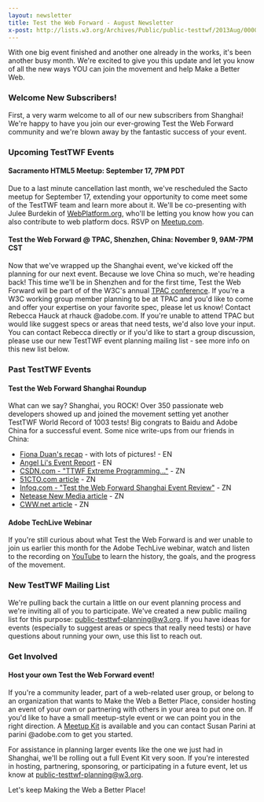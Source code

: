 ```yaml
---
layout: newsletter
title: Test the Web Forward - August Newsletter
x-post: http://lists.w3.org/Archives/Public/public-testtwf/2013Aug/0000.html
---
```


 With one big event finished and another one already in the works, it's 
 been another busy month. We're excited to give you this update and 
 let you know of all the new ways YOU can join the movement and help 
 Make a Better Web.

### Welcome New Subscribers!

 First, a very warm welcome to all of our new subscribers from 
 Shanghai! We're happy to have you join our ever-growing Test the Web 
 Forward community and we're blown away by the fantastic success
 of your event.

### Upcoming TestTWF Events

#### Sacramento HTML5 Meetup: September 17, 7PM PDT

 Due to a last minute cancellation last month, we've rescheduled the
 Sacto meetup for September 17, extending your opportunity to come meet
 some of the TestTWF team and learn more about it. We'll be co-presenting
 with Julee Burdekin of [WebPlatform.org][1], who'll be letting you know
 how you can also contribute to web platform docs. 
 RSVP on [Meetup.com][2].

#### Test the Web Forward @ TPAC, Shenzhen, China: November 9, 9AM-7PM CST

 Now that we've wrapped up the Shanghai event, we've kicked off the
 planning for our next event. Because we love China so much, we're
 heading back! This time we'll be in Shenzhen and for the first time,
 Test the Web Forward will be part of of the W3C's annual [TPAC 
 conference][3]. If you're a W3C working group member planning to be at
 TPAC and you'd like to come and offer your expertise on your favorite
 spec, please let us know! Contact Rebecca Hauck at rhauck @adobe.com. 
 If you're unable to attend TPAC but would like suggest specs or areas
 that need tests, we'd also love your input. You can contact Rebecca
 directly or if you'd like to start a group discussion, please use our 
 new TestTWF event planning mailing list - see more info on this new 
 list below.

### Past TestTWF Events

#### Test the Web Forward Shanghai Roundup
 
 What can we say? Shanghai, you ROCK! Over 350 passionate web developers
 showed up and joined the movement setting yet another TestTWF 
 World Record of 1003 tests! Big congrats to Baidu and Adobe China for 
 a successful event. Some nice write-ups from our friends in China:
 
 * [Fiona Duan's recap][4] - with lots of pictures!  - EN
 * [Angel Li's Event Report][5] - EN
 * [CSDN.com - "TTWF Extreme Programming..."][6] - ZN
 * [51CTO.com article][7] - ZN
 * [Infoq.com - "Test the Web Forward Shanghai Event Review"][8] - ZN
 * [Netease New Media article][9] - ZN
 * [CWW.net article][10] - ZN
 

#### Adobe TechLive Webinar

 If you're still curious about what Test the Web Forward is and wer
 unable to join us earlier this month for the Adobe TechLive webinar,
 watch and listen to the recording on [YouTube][11] to learn the history,
 the goals, and the progress of the movement.

### New TestTWF Mailing List
 
 We're pulling back the curtain a little on our event planning process
 and we're inviting all of you to participate. We've created a new public 
 mailing list for this purpose: [public-testtwf-planning@w3.org][12]. If 
 you have ideas for events (especially to suggest areas or specs that
 really need tests) or have questions about running your own, use this list to reach out.

### Get Involved

#### Host your own Test the Web Forward event!

 If you're a community leader, part of a web-related user group, or 
 belong to an organization that wants to Make the Web a Better Place, 
 consider hosting an event of your own or partnering with others in your 
 area to put one on. If you'd like to have a small meetup-style event or 
 we can point you in the right direction. A [Meetup Kit][13] is available 
 and you can contact Susan Parini at parini @adobe.com to get you 
 started.

 For assistance in planning larger events like the one we just had in   
 Shanghai, we'll be rolling out a full Event Kit very soon. If you're
 interested in hosting, partnering, sponsoring, or participating in a 
 future event, let us know at public-testtwf-planning@w3.org.


Let's keep Making the Web a Better Place!

 [1]: http://www.webplatform.org/
 [2]: http://www.meetup.com/HTML5-in-Sacramento/events/133819602/
 [3]: http://www.w3.org/2013/11/TPAC/
 [4]: http://goo.gl/sUr4pP
 [5]: http://www.w3.org/QA/2013/08/event_report_test_the_web_forw.html
 [6]: http://www.csdn.net/article/a/2013-08-27/15816406 
 [7]: http://developer.51cto.com/art/201308/407576.htm
 [8]: http://www.infoq.com/cn/news/2013/08/ttwf-shanghai-recap
 [9]: http://help.3g.163.com/13/0821/13/96Q9RFSI00964KGB.html
[10]: http://www.cww.net.cn/news/html/2013/8/23/2013823174324780.htm
[11]: http://www.youtube.com/watch?v=x60XkP0T1ms
[12]: http://lists.w3.org/Archives/Public/public-testtwf-planning/
[13]: http://goo.gl/MNiZyI

